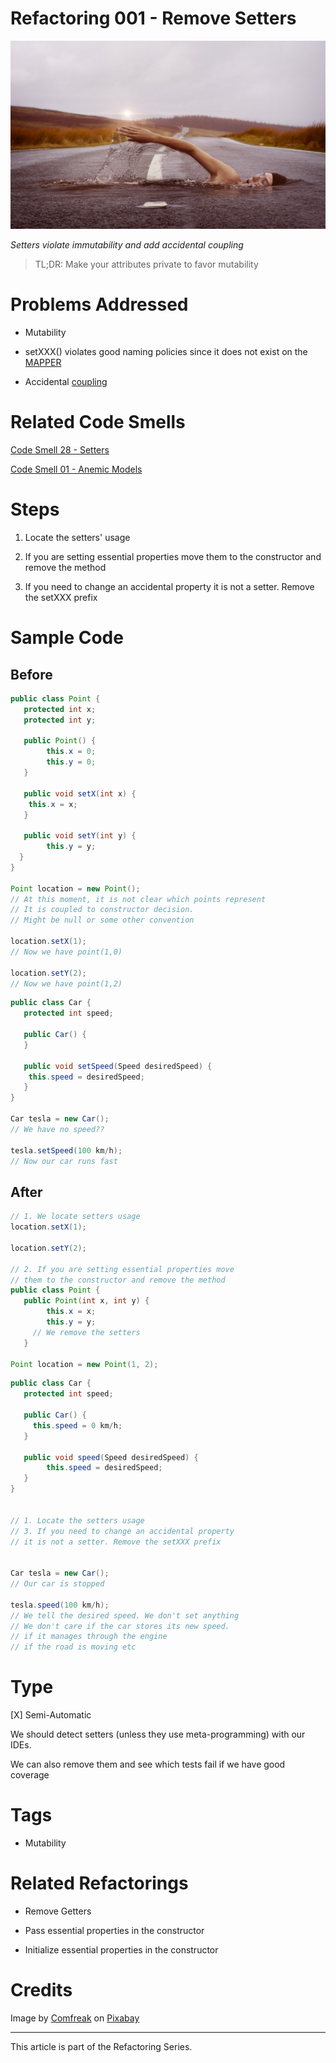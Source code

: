 # Refactoring 001 - Remove Setters

![Refactoring 001 - Remove Setters](Refactoring%20001%20-%20Remove%20Setters.jpg)

*Setters violate immutability and add accidental coupling*

> TL;DR: Make your attributes private to favor mutability 

# Problems Addressed

- Mutability

- setXXX() violates good naming policies since it does not exist on the [MAPPER](https://github.com/mcsee/Software-Design-Articles/tree/main/Articles/Theory/What%20is%20(wrong%20with)%20software/readme.md)

- Accidental [coupling](https://github.com/mcsee/Software-Design-Articles/tree/main/Articles/Theory/Coupling%20-%20The%20one%20and%20only%20software%20design%20problem/readme.md)

# Related Code Smells

[Code Smell 28 - Setters](https://github.com/mcsee/Software-Design-Articles/tree/main/Articles/Code%20Smells/Code%20Smell%2028%20-%20Setters/readme.md)

[Code Smell 01 - Anemic Models](https://github.com/mcsee/Software-Design-Articles/tree/main/Articles/Code%20Smells/Code%20Smell%20%2001%20-%20Anemic%20Models/readme.md)

# Steps

1. Locate the setters' usage

2. If you are setting essential properties move them to the constructor and remove the method

3. If you need to change an accidental property it is not a setter. Remove the setXXX prefix

# Sample Code

## Before
 
[Gist Url]: # (https://gist.github.com/mcsee/b34136c13dddf4cd751579c2b51d91a3)
```java
public class Point {
   protected int x;
   protected int y;
  
   public Point() {
        this.x = 0;
        this.y = 0;        
   }
    
   public void setX(int x) {
	this.x = x;
   }
  
   public void setY(int y) {
        this.y = y;
  } 
}

Point location = new Point();
// At this moment, it is not clear which points represent
// It is coupled to constructor decision.
// Might be null or some other convention

location.setX(1);
// Now we have point(1,0)

location.setY(2);
// Now we have point(1,2)

```

[Gist Url]: # (https://gist.github.com/mcsee/d8a4183ef00f5636c2d821f96a9cefd0)
```java
public class Car {
   protected int speed;
  
   public Car() {     
   }
    
   public void setSpeed(Speed desiredSpeed) {
	this.speed = desiredSpeed;
   }   
}

Car tesla = new Car();
// We have no speed??

tesla.setSpeed(100 km/h);
// Now our car runs fast
```

## After

[Gist Url]: # (https://gist.github.com/mcsee/9998a9ed50514d162333c7d05ca34415)
```java
// 1. We locate setters usage
location.setX(1);

location.setY(2);

// 2. If you are setting essential properties move
// them to the constructor and remove the method
public class Point {
   public Point(int x, int y) {
        this.x = x;
        this.y = y;        
     // We remove the setters
   }

Point location = new Point(1, 2);
```

[Gist Url]: # (https://gist.github.com/mcsee/28a11e50d2880767238e6198ccaa93f5)
```java
public class Car {
   protected int speed;
  
   public Car() {    
     this.speed = 0 km/h;
   }
    
   public void speed(Speed desiredSpeed) {
	    this.speed = desiredSpeed;
   }   
}


// 1. Locate the setters usage
// 3. If you need to change an accidental property
// it is not a setter. Remove the setXXX prefix


Car tesla = new Car();
// Our car is stopped

tesla.speed(100 km/h);
// We tell the desired speed. We don't set anything
// We don't care if the car stores its new speed.
// if it manages through the engine
// if the road is moving etc
```

# Type

[X] Semi-Automatic

We should detect setters (unless they use meta-programming) with our IDEs.

We can also remove them and see which tests fail if we have good coverage

# Tags

- Mutability

# Related Refactorings

- Remove Getters

- Pass essential properties in the constructor

- Initialize essential properties in the constructor

# Credits

Image by [Comfreak](https://pixabay.com/users/comfreak-51581/) on [Pixabay](https://pixabay.com/)

* * *

This article is part of the Refactoring Series.